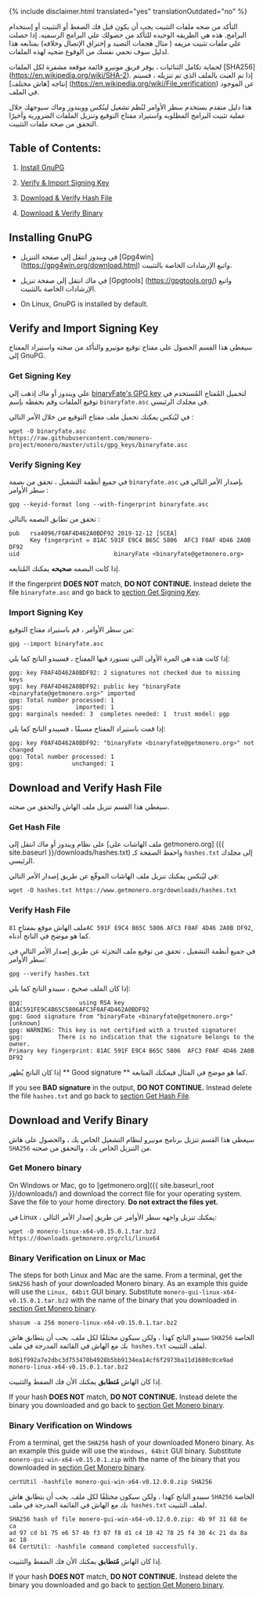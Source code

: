 {% include disclaimer.html translated="yes" translationOutdated="no" %}

التأكد من صحه ملفات التثبيت يجب أن يكون قبل فك الضغط أو التثبيت أو إستخدام
البرامج. هذه هي الطريقه الوحيده للتأكد من حصولك علي البرامج الرسميه. إذا
حصلت علي ملفات تثبيت مزيفه ( مثال هجمات التصيد و إختراق الإتصال وخلافه)
بمتابعه هذا لدليل سوف تحمي نفسك من الوقوع ضحيه لهذه الملفات.

لحماية تكامل الثنائيات ، يوفر فريق مونيرو قائمة موقعة مشفرة لكل الملفات
[SHA256] (https://en.wikipedia.org/wiki/SHA-2). إذا تم العبث بالملف الذي تم
تنزيله ، فسيتم إنتاجه [هاش مختلف]
(https://en.wikipedia.org/wiki/File_verification) عن الموجود في الملف.

هذا دليل متقدم يستخدم سطر الأوامر لنُظم تشغيل لينُكس وويندوز وماك سيوجهك
خلال عملية تثبيت البرامج المطلوبه واستيراد مفتاح التوقيع وتنزيل الملفات
الضرورية وأخيرًا التحقق من صحة ملفات التثبيت.

## Table of Contents:

1. [Install GnuPG](#installing-gnupg)

2. [Verify & Import Signing Key](#verify-and-import-signing-key)

3. [Download & Verify Hash File](#download-and-verify-hash-file)

4. [Download & Verify Binary](#download-and-verify-binary)

## Installing GnuPG

+ في ويندوز انتقل إلى صفحة التنزيل [Gpg4win]
(https://gpg4win.org/download.html) واتبع الإرشادات الخاصة بالتثبيت.

+ في ماك انتقل إلى صفحة تنزيل [Gpgtools] (https://gpgtools.org/) واتبع
الإرشادات الخاصة بالتثبيت.

+ On Linux, GnuPG is installed by default.

## Verify and Import Signing Key

سيغطي هذا القسم الحصول على مفتاح توقيع مونيرو والتأكد من صحته واستيراد
المفتاح إلى GnuPG.

### Get Signing Key

علي ويندوز أو ماك إذهب إلي [binaryFate's GPG
key](https://raw.githubusercontent.com/monero-project/monero/master/utils/gpg_keys/binaryfate.asc)
لتحميل المُفتاح المُستخدم في توقيع الملفات وقم بحفظه بإسم `binaryfate.asc`
في مجلدك الرئيسي.

في ليُنكس يمكنك تحميل ملف مفتاح التوقيع من خلال الأمر التالي :

```
wget -O binaryfate.asc
https://raw.githubusercontent.com/monero-project/monero/master/utils/gpg_keys/binaryfate.asc
```

### Verify Signing Key

في جميع أنظمة التشغيل ، تحقق من بصمة `binaryfate.asc` بإصدار الأمر التالي في
سطر الأوامر :

``` gpg --keyid-format long --with-fingerprint binaryfate.asc ```


تحقق من تطابق البصمه بالتالي :

```
pub   rsa4096/F0AF4D462A0BDF92 2019-12-12 [SCEA]
      Key fingerprint = 81AC 591F E9C4 B65C 5806  AFC3 F0AF 4D46 2A0B DF92
uid                           binaryFate <binaryfate@getmonero.org>
```

إذا كانت البصمه **صحيحه** يمكنك المُتابعه.

If the fingerprint **DOES NOT** match, **DO NOT CONTINUE.** Instead delete
the file `binaryfate.asc` and go back to [section Get Signing
Key](#get-signing-key).

### Import Signing Key

من سطر الأوامر ، قم باستيراد مفتاح التوقيع:

``` gpg --import binaryfate.asc ```

إذا كانت هذه هي المرة الأولى التي تستورد فيها المفتاح ، فسيبدو الناتج كما
يلي:

```
gpg: key F0AF4D462A0BDF92: 2 signatures not checked due to missing keys
gpg: key F0AF4D462A0BDF92: public key "binaryFate <binaryfate@getmonero.org>" imported
gpg: Total number processed: 1
gpg:               imported: 1
gpg: marginals needed: 3  completes needed: 1  trust model: pgp
```

إذا قمت باستيراد المفتاح مسبقًا ، فسيبدو الناتج كما يلي:

```
gpg: key F0AF4D462A0BDF92: "binaryFate <binaryfate@getmonero.org>" not changed
gpg: Total number processed: 1
gpg:              unchanged: 1
```

## Download and Verify Hash File

سيغطي هذا القسم تنزيل ملف الهاش والتحقق من صحته.

### Get Hash File

على نظام ويندوز أو ماك انتقل إلى [ملف الهاشات على getmonero.org] ({{
site.baseurl }}/downloads/hashes.txt) واحفظ الصفحة كـ `hashes.txt` إلى مجلدك
الرئيسي.

في ليُنكس يمكنك تنزيل ملف الهاشات الموقّع عن طريق إصدار الأمر التالي:

``` wget -O hashes.txt https://www.getmonero.org/downloads/hashes.txt ```

### Verify Hash File

ملف الهاش موقع بمفتاح `81AC 591F E9C4 B65C 5806 AFC3 F0AF 4D46 2A0B DF92`,
كما هو موضح في الناتج أدناه.

في جميع أنظمة التشغيل ، تحقق من توقيع ملف التجزئة عن طريق إصدار الأمر التالي
في سطر الأوامر:

``` gpg --verify hashes.txt ```

إذا كان الملف صحيح ، سيبدو الناتج كما يلي:

```
gpg:                using RSA key 81AC591FE9C4B65C5806AFC3F0AF4D462A0BDF92
gpg: Good signature from "binaryFate <binaryfate@getmonero.org>" [unknown]
gpg: WARNING: This key is not certified with a trusted signature!
gpg:          There is no indication that the signature belongs to the owner.
Primary key fingerprint: 81AC 591F E9C4 B65C 5806  AFC3 F0AF 4D46 2A0B DF92
```

إذا كان الناتج يُظهر ** Good signature ** كما هو موضح في المثال فيمكنك
المتابعة.

If you see **BAD signature** in the output, **DO NOT CONTINUE.** Instead
delete the file `hashes.txt` and go back to [section Get Hash
File](#get-hash-file).

## Download and Verify Binary

سيغطي هذا القسم تنزيل برنامج مونيرو لنظام التشغيل الخاص بك ، والحصول على هاش
`SHA256` من التنزيل الخاص بك ، والتحقق من صحته.

### Get Monero binary

On Windows or Mac, go to [getmonero.org]({{ site.baseurl_root }}/downloads/)
and download the correct file for your operating system. Save the file to
your home directory. **Do not extract the files yet.**

في Linux ، يمكنك تنزيل واجهه سطر الأوامر عن طريق إصدار الأمر التالي:

```
wget -O monero-linux-x64-v0.15.0.1.tar.bz2 https://downloads.getmonero.org/cli/linux64
```

### Binary Verification on Linux or Mac

The steps for both Linux and Mac are the same. From a terminal, get the
`SHA256` hash of your downloaded Monero binary. As an example this guide
will use the `Linux, 64bit` GUI binary. Substitute
`monero-gui-linux-x64-v0.15.0.1.tar.bz2` with the name of the binary that
you downloaded in [section Get Monero binary](#get-monero-binary).

```
shasum -a 256 monero-linux-x64-v0.15.0.1.tar.bz2
```

سيبدو الناتج كهذا ، ولكن سيكون مختلفًا لكل ملف. يجب أن يتطابق هاش `SHA256`
الخاصة بك مع الهاش في القائمة المدرجة في ملف` hashes.txt` لملف التثبيت.

```
8d61f992a7e2dbc3d753470b4928b5bb9134ea14cf6f2973ba11d1600c0ce9ad 
monero-linux-x64-v0.15.0.1.tar.bz2
```

إذا كان الهاش **مُتطابق** يمكنك الأن فك الضفط والتثبيت.

If your hash **DOES NOT** match, **DO NOT CONTINUE.** Instead delete the
binary you downloaded and go back to [section Get Monero
binary](#get-monero-binary).

### Binary Verification on Windows

From a terminal, get the `SHA256` hash of your downloaded Monero binary. As
an example this guide will use the `Windows, 64bit` GUI binary. Substitute
`monero-gui-win-x64-v0.15.0.1.zip` with the name of the binary that you
downloaded in [section Get Monero binary](#get-monero-binary).

``` certUtil -hashfile monero-gui-win-x64-v0.12.0.0.zip SHA256 ```

سيبدو الناتج كهذا ، ولكن سيكون مختلفًا لكل ملف. يجب أن يتطابق هاش `SHA256`
الخاصة بك مع الهاش في القائمة المدرجة في ملف` hashes.txt` لملف التثبيت.

```
SHA256 hash of file monero-gui-win-x64-v0.12.0.0.zip: 4b 9f 31 68 6e ca
ad 97 cd b1 75 e6 57 4b f3 07 f8 d1 c4 10 42 78 25 f4 30 4c 21 da 8a ac 18
64 CertUtil: -hashfile command completed successfully. 
```

إذا كان الهاش **مُتطابق** يمكنك الأن فك الضفط والتثبيت.

If your hash **DOES NOT** match, **DO NOT CONTINUE.** Instead delete the
binary you downloaded and go back to [section Get Monero
binary](#get-monero-binary).
